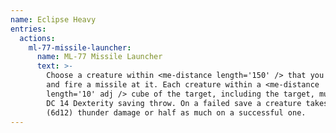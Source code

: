 ```yaml
---
name: Eclipse Heavy
entries:
  actions:
    ml-77-missile-launcher:
      name: ML-77 Missile Launcher
      text: >-
        Choose a creature within <me-distance length='150' /> that you can see
        and fire a missile at it. Each creature within a <me-distance
        length='10' adj /> cube of the target, including the target, must make a
        DC 14 Dexterity saving throw. On a failed save a creature takes 39
        (6d12) thunder damage or half as much on a successful one.
---
```

